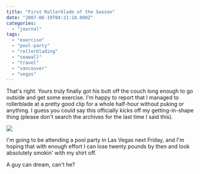 ```yaml
---
title: "First Rollerblade of the Season"
date: "2007-06-19T04:21:18.000Z"
categories: 
  - "journal"
tags: 
  - "exercise"
  - "pool-party"
  - "rollerblading"
  - "seawall"
  - "travel"
  - "vancouver"
  - "vegas"
---
```


That's right. Yours truly finally got his butt off the couch long enough to go outside and get some exercise. I'm happy to report that I managed to rollerblade at a pretty good clip for a whole half-hour without puking or anything. I guess you could say this officially kicks off my getting-in-shape thing (please don't search the archives for the last time I said this).

[![](http://farm2.static.flickr.com/1140/567512379_559cf91484.jpg?v=0)](http://www.flickr.com/photos/duanestorey/567512379/)

I'm going to be attending a pool party in Las Vegas next Friday, and I'm hoping that with enough effort I can lose twenty pounds by then and look absolutely smokin' with my shirt off.

A guy can dream, can't he?
